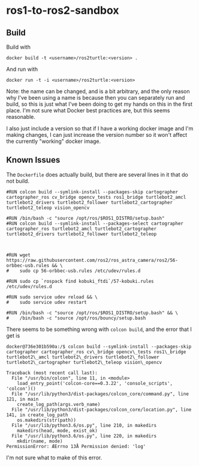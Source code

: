 # ros1-to-ros2-sandbox

## Build

Build with

```
docker build -t <username>/ros2turtle:<version> .
```

And run with

```
docker run -t -i <username>/ros2turtle:<version>
```

Note: the name can be changed, and is a bit arbitrary, and the
only reason why I've been using a name is because then you can
separately run and build, so this is just what I've been doing to
get my hands on this in the first place. I'm not sure what Docker
best practices are, but this seems reasonable.

I also just include a version so that if I have a working docker
image and I'm making changes, I can just increase the version number
so it won't affect the currently "working" docker image.

## Known Issues

The `Dockerfile` does actually build, but there are several lines
in it that do not build.

```
#RUN colcon build --symlink-install --packages-skip cartographer cartographer_ros cv_bridge opencv_tests ros1_bridge turtlebot2_amcl turtlebot2_drivers turtlebot2_follower turtlebot2_cartographer turtlebot2_teleop vision_opencv

#RUN /bin/bash -c "source /opt/ros/$ROS1_DISTRO/setup.bash"
#RUN colcon build --symlink-install --packages-select cartographer cartographer_ros turtlebot2_amcl turtlebot2_cartographer turtlebot2_drivers turtlebot2_follower turtlebot2_teleop



#RUN wget https://raw.githubusercontent.com/ros2/ros_astra_camera/ros2/56-orbbec-usb.rules && \
#    sudo cp 56-orbbec-usb.rules /etc/udev/rules.d

#RUN sudo cp `rospack find kobuki_ftdi`/57-kobuki.rules /etc/udev/rules.d

#RUN sudo service udev reload && \
#    sudo service udev restart

#RUN /bin/bash -c "source /opt/ros/$ROS1_DISTRO/setup.bash" && \
#    /bin/bash -c "source /opt/ros/bouncy/setup.bash
```

There seems to be something wrong with `colcon build`, and the error that I get is

```
docker@736e301b590a:/$ colcon build --symlink-install --packages-skip cartographer cartographer_ros cv\_bridge opencv\_tests ros1\_bridge turtlebot2\_amcl turtlebot2\_drivers turtlebot2\_follower turtlebot2\_cartographer turtlebot2\_teleop vision\_opencv

Traceback (most recent call last):
  File "/usr/bin/colcon", line 11, in <module>
    load_entry_point('colcon-core==0.3.22', 'console_scripts', 'colcon')()
  File "/usr/lib/python3/dist-packages/colcon_core/command.py", line 121, in main
    create_log_path(args.verb_name)
  File "/usr/lib/python3/dist-packages/colcon_core/location.py", line 141, in create_log_path
    os.makedirs(str(path))
  File "/usr/lib/python3.6/os.py", line 210, in makedirs
    makedirs(head, mode, exist_ok)
  File "/usr/lib/python3.6/os.py", line 220, in makedirs
    mkdir(name, mode)
PermissionError: ÆErrno 13Å Permission denied: 'log'
```

I'm not sure what to make of this error.
